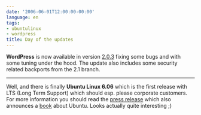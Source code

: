 ```yaml
---
date: '2006-06-01T12:00:00-00:00'
language: en
tags:
- ubuntulinux
- wordpress
title: Day of the updates
---
```



**WordPress** is now available in version [2.0.3](http://wordpress.org/development/2006/06/wordpress-203/) fixing some bugs and with some tuning under the hood. The update also includes some security related backports from the 2.1 branch.

-------------------------------



Well, and there is finally **Ubuntu Linux 6.06** which is the first release with LTS (Long Term Support) which should esp. please corporate customers. For more information you should read the [press release](http://www.ubuntu.com/news/606released) which also announces a [book](http://www.prenhallprofessional.com/ubuntu) about Ubuntu. Looks actually quite interesting ;)